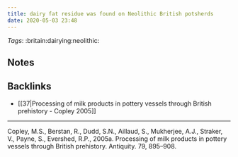```yaml
---
title: dairy fat residue was found on Neolithic British potsherds
date: 2020-05-03 23:48
---
```


*Tags*: :britain:dairying:neolithic:

## Notes

## Backlinks

- [[37|Processing of milk products in pottery vessels through British prehistory - Copley 2005]]

----

Copley, M.S., Berstan, R., Dudd, S.N., Aillaud, S., Mukherjee, A.J., Straker, V., Payne, S., Evershed, R.P., 2005a. Processing of milk products in pottery vessels through British prehistory. Antiquity. 79, 895–908.
